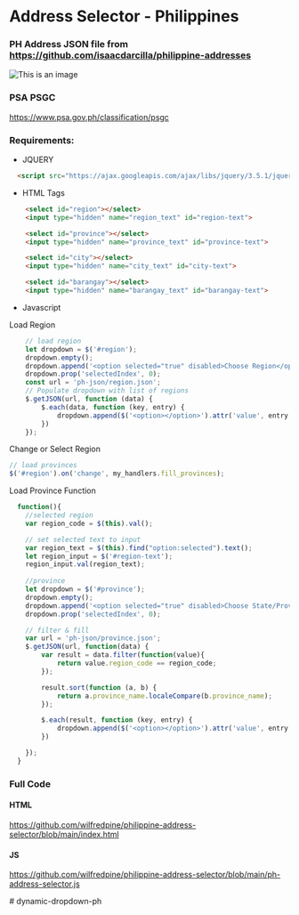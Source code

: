 # Address Selector - Philippines
### PH Address JSON file from https://github.com/isaacdarcilla/philippine-addresses

![This is an image](https://lh3.googleusercontent.com/pw/AM-JKLU7NduoFSLoDW5Nz6l33o8-xRkynZIVAxuFjCYkKKmgtrTHxSSVz3gISZEsn9lb0OGG4MqIo0xAkygD0-5d0CV9VOpaqifVgEFgxc5k8ZYG3aiFvpLtUgq9XF69ONIwhKu9psfNKxDg8-XT4uf474DA=w909-h549-no?authuser=0)

### PSA PSGC
https://www.psa.gov.ph/classification/psgc

### Requirements:
- JQUERY

```html
  <script src="https://ajax.googleapis.com/ajax/libs/jquery/3.5.1/jquery.min.js"></script>
```

- HTML Tags

```html
    <select id="region"></select>
    <input type="hidden" name="region_text" id="region-text">

    <select id="province"></select>
    <input type="hidden" name="province_text" id="province-text">

    <select id="city"></select>
    <input type="hidden" name="city_text" id="city-text">

    <select id="barangay"></select>
    <input type="hidden" name="barangay_text" id="barangay-text">
```

- Javascript

Load Region
```javascript
    // load region
    let dropdown = $('#region');
    dropdown.empty();
    dropdown.append('<option selected="true" disabled>Choose Region</option>');
    dropdown.prop('selectedIndex', 0);
    const url = 'ph-json/region.json';
    // Populate dropdown with list of regions
    $.getJSON(url, function (data) {
        $.each(data, function (key, entry) {
            dropdown.append($('<option></option>').attr('value', entry.region_code).text(entry.region_name));
        })
    });
```

Change or Select Region
```javascript
// load provinces
$('#region').on('change', my_handlers.fill_provinces);
```

Load Province Function
```javascript
  function(){
    //selected region
    var region_code = $(this).val();

    // set selected text to input
    var region_text = $(this).find("option:selected").text();
    let region_input = $('#region-text');
    region_input.val(region_text);
    
    //province
    let dropdown = $('#province');
    dropdown.empty();
    dropdown.append('<option selected="true" disabled>Choose State/Province</option>');
    dropdown.prop('selectedIndex', 0);

    // filter & fill
    var url = 'ph-json/province.json';
    $.getJSON(url, function(data) {
        var result = data.filter(function(value){
            return value.region_code == region_code;
        });

        result.sort(function (a, b) {
            return a.province_name.localeCompare(b.province_name);
        });

        $.each(result, function (key, entry) {
            dropdown.append($('<option></option>').attr('value', entry.province_code).text(entry.province_name));
        })

    });
  }
```

### Full Code

#### HTML
https://github.com/wilfredpine/philippine-address-selector/blob/main/index.html

#### JS
https://github.com/wilfredpine/philippine-address-selector/blob/main/ph-address-selector.js


#   d y n a m i c - d r o p d o w n - p h  
 